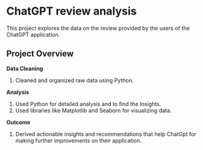 # ChatGPT review analysis
This project explores the data on the review provided by the users of the ChatGPT application.

## Project Overview

**Data Cleaning**
 1. Cleaned and organized raw data using Python.

**Analysis**
 1. Used Python for detailed analysis and to find the Insights.
 2. Used libraries like Matplotlib and Seaborn for visualizing data.

**Outcome**
 1. Derived actionable insights and recommendations that help ChatGpt for making further improvements on their application.

